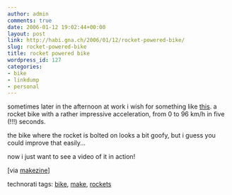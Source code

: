 ```yaml
---
author: admin
comments: true
date: 2006-01-12 19:02:44+00:00
layout: post
link: http://habi.gna.ch/2006/01/12/rocket-powered-bike/
slug: rocket-powered-bike
title: rocket powered bike
wordpress_id: 127
categories:
- bike
- linkdump
- personal
---
```



sometimes later in the afternoon at work i wish for something like [this](http://www.popsci.com/popsci/how20/f5dec714c2648010vgnvcm1000004eecbccdrcrd.html). a rocket bike with a rather impressive acceleration, from 0 to 96 km/h in five (!!!) seconds.
  
the bike where the rocket is bolted on looks a bit goofy, but i guess you could improve that easily...
  
now i just want to see a video of it in action!



[via [makezine](http://www.makezine.com/blog/archive/2006/01/a_real_rocket_bike.html)]





technorati tags: [bike](http://www.technorati.com/tag/bike), [make](http://www.technorati.com/tag/make), [rockets](http://www.technorati.com/tag/rockets)
